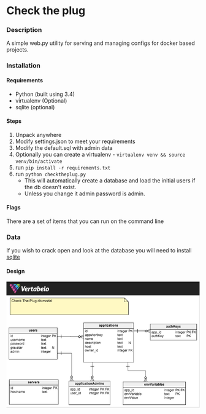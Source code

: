 Check the plug
==============

### Description
A simple web.py utility for serving and managing configs for docker based projects.

### Installation

#### Requirements
* Python (built using 3.4)
* virtualenv (Optional)
* sqlite (optional)

#### Steps
1. Unpack anywhere
2. Modify settings.json to meet your requirements
3. Modify the default.sql with admin data
4. Optionally you can create a virtualenv - `virtualenv venv && source venv/bin/activate`
5. run `pip install -r requirements.txt`
6. run `python checktheplug.py`
    * This will automatically create a database and load the initial users if the db doesn't exist.
    * Unless you change it admin password is admin.

#### Flags
There are a set of items that you can run on the command line

### Data
If you wish to crack open and look at the database you will need to install [sqlite](http://www.sqlite.org/)

#### Design
![Database Design](project_misc/database_diagram.png "Database Design")